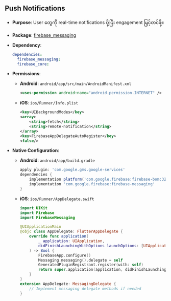 ## Push Notifications

- **Purpose**: User တွေကို real-time notifications ပို့ပြီး engagement မြှင့်တင်ဖို့။
- **Package**: [firebase_messaging](https://pub.dev/packages/firebase_messaging)
- **Dependency**:
  ```yaml
  dependencies:
    firebase_messaging:
    firebase_core:
  ```
- **Permissions**:
  - **Android**: `android/app/src/main/AndroidManifest.xml`
    ```xml
    <uses-permission android:name="android.permission.INTERNET" />
    ```
  - **iOS**: `ios/Runner/Info.plist`
    ```xml
    <key>UIBackgroundModes</key>
    <array>
        <string>fetch</string>
        <string>remote-notification</string>
    </array>
    <key>FirebaseAppDelegateAutoRegister</key>
    <false/>
    ```
- **Native Configuration**:

  - **Android**: `android/app/build.gradle`
    ```gradle
    apply plugin: 'com.google.gms.google-services'
    dependencies {
        implementation platform('com.google.firebase:firebase-bom:32.3.1')
        implementation 'com.google.firebase:firebase-messaging'
    }
    ```
  - **iOS**: `ios/Runner/AppDelegate.swift`

    ```swift
    import UIKit
    import Firebase
    import FirebaseMessaging

    @UIApplicationMain
    @objc class AppDelegate: FlutterAppDelegate {
        override func application(
            _ application: UIApplication,
            didFinishLaunchingWithOptions launchOptions: [UIApplication.LaunchOptionsKey: Any]?
        ) -> Bool {
            FirebaseApp.configure()
            Messaging.messaging().delegate = self
            GeneratedPluginRegistrant.register(with: self)
            return super.application(application, didFinishLaunchingWithOptions: launchOptions)
        }
    }
    extension AppDelegate: MessagingDelegate {
        // Implement messaging delegate methods if needed
    }
    ```
